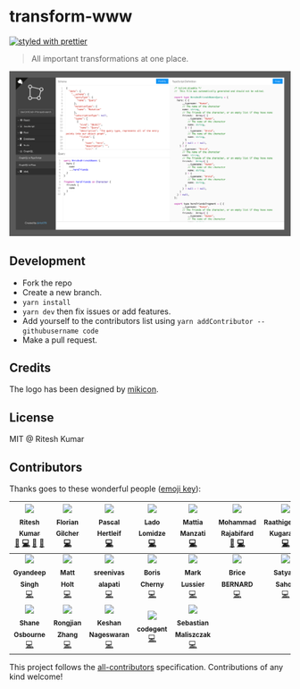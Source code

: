 # transform-www
[![styled with prettier](https://img.shields.io/badge/styled_with-prettier-ff69b4.svg)](https://github.com/prettier/prettier)

> All important transformations at one place.

![Demo](demo.png)

## Development

- Fork the repo
- Create a new branch.
- `yarn install`
- `yarn dev` then fix issues or add features.
- Add yourself to the contributors list using `yarn addContributor -- githubusername code`
- Make a pull request.

## Credits
The logo has been designed by [mikicon](https://thenounproject.com/mikicon/).

## License
MIT @ Ritesh Kumar
## Contributors

Thanks goes to these wonderful people ([emoji key](https://github.com/kentcdodds/all-contributors#emoji-key)):

<!-- ALL-CONTRIBUTORS-LIST:START - Do not remove or modify this section -->
<!-- prettier-ignore -->
| [<img src="https://avatars3.githubusercontent.com/u/5389035?v=4" width="100px;"/><br /><sub><b>Ritesh Kumar</b></sub>](http://riteshkr.com)<br />[📖](https://github.com/ritz078/transform-www/commits?author=ritz078 "Documentation") [💻](https://github.com/ritz078/transform-www/commits?author=ritz078 "Code") [🤔](#ideas-ritz078 "Ideas, Planning, & Feedback") [👀](#review-ritz078 "Reviewed Pull Requests") | [<img src="https://avatars2.githubusercontent.com/u/47542?v=4" width="100px;"/><br /><sub><b>Florian Gilcher</b></sub>](http://asquera.de)<br />[💻](https://github.com/ritz078/transform-www/commits?author=skade "Code") | [<img src="https://avatars1.githubusercontent.com/u/20063?v=4" width="100px;"/><br /><sub><b>Pascal Hertleif</b></sub>](http://pascalhertleif.de/)<br />[💻](https://github.com/ritz078/transform-www/commits?author=killercup "Code") | [<img src="https://avatars3.githubusercontent.com/u/534610?v=4" width="100px;"/><br /><sub><b>Lado Lomidze</b></sub>](http://landish.github.io)<br />[💻](https://github.com/ritz078/transform-www/commits?author=Landish "Code") | [<img src="https://avatars1.githubusercontent.com/u/13787614?v=4" width="100px;"/><br /><sub><b>Mattia Manzati</b></sub>](https://github.com/mattiamanzati)<br />[💻](https://github.com/ritz078/transform-www/commits?author=mattiamanzati "Code") | [<img src="https://avatars3.githubusercontent.com/u/12202757?v=4" width="100px;"/><br /><sub><b>Mohammad Rajabifard</b></sub>](https://tarino.ir)<br />[🤔](#ideas-morajabi "Ideas, Planning, & Feedback") [💻](https://github.com/ritz078/transform-www/commits?author=morajabi "Code") | [<img src="https://avatars0.githubusercontent.com/u/3108160?v=4" width="100px;"/><br /><sub><b>Raathigeshan Kugarajan</b></sub>](http://raathigesh.com/)<br />[💻](https://github.com/ritz078/transform-www/commits?author=Raathigesh "Code") |
| :---: | :---: | :---: | :---: | :---: | :---: | :---: |
| [<img src="https://avatars2.githubusercontent.com/u/5554486?v=4" width="100px;"/><br /><sub><b>Gyandeep Singh</b></sub>](https://gyandeeps.com)<br />[💻](https://github.com/ritz078/transform-www/commits?author=gyandeeps "Code") | [<img src="https://avatars2.githubusercontent.com/u/1128849?v=4" width="100px;"/><br /><sub><b>Matt Holt</b></sub>](https://matt.life)<br />[💻](https://github.com/ritz078/transform-www/commits?author=mholt "Code") | [<img src="https://avatars0.githubusercontent.com/u/2767425?v=4" width="100px;"/><br /><sub><b>sreenivas alapati</b></sub>](https://medium.com/@sreenivas)<br />[💻](https://github.com/ritz078/transform-www/commits?author=cg-cnu "Code") | [<img src="https://avatars2.githubusercontent.com/u/1761758?v=4" width="100px;"/><br /><sub><b>Boris Cherny</b></sub>](https://performancejs.com)<br />[💻](https://github.com/ritz078/transform-www/commits?author=bcherny "Code") | [<img src="https://avatars0.githubusercontent.com/u/448?v=4" width="100px;"/><br /><sub><b>Mark Lussier</b></sub>](http://www.twitter.com/intabulas)<br />[💻](https://github.com/ritz078/transform-www/commits?author=intabulas "Code") | [<img src="https://avatars3.githubusercontent.com/u/383212?v=4" width="100px;"/><br /><sub><b>Brice BERNARD</b></sub>](https://github.com/brikou)<br />[💻](https://github.com/ritz078/transform-www/commits?author=brikou "Code") | [<img src="https://avatars2.githubusercontent.com/u/1174278?v=4" width="100px;"/><br /><sub><b>Satyajit Sahoo</b></sub>](https://twitter.com/@satya164)<br />[💻](https://github.com/ritz078/transform-www/commits?author=satya164 "Code") |
| [<img src="https://avatars3.githubusercontent.com/u/1643522?v=4" width="100px;"/><br /><sub><b>Shane Osbourne</b></sub>](https://medium.com/@shakyShane)<br />[💻](https://github.com/ritz078/transform-www/commits?author=shakyShane "Code") | [<img src="https://avatars0.githubusercontent.com/u/9524411?v=4" width="100px;"/><br /><sub><b>Rongjian Zhang</b></sub>](https://github.com/pd4d10)<br />[💻](https://github.com/ritz078/transform-www/commits?author=pd4d10 "Code") | [<img src="https://avatars3.githubusercontent.com/u/12506034?v=4" width="100px;"/><br /><sub><b>Keshan Nageswaran</b></sub>](http://keshShan.github.io)<br />[💻](https://github.com/ritz078/transform-www/commits?author=KeshShan "Code") | [<img src="https://avatars1.githubusercontent.com/u/7318?v=4" width="100px;"/><br /><sub><b>codegent</b></sub>](http://www.codegent.com)<br />[💻](https://github.com/ritz078/transform-www/commits?author=code "Code") | [<img src="https://avatars3.githubusercontent.com/u/1881814?v=4" width="100px;"/><br /><sub><b>Sebastian Maliszczak</b></sub>](https://github.com/bastor)<br />[💻](https://github.com/ritz078/transform-www/commits?author=bastor "Code") |
<!-- ALL-CONTRIBUTORS-LIST:END -->

This project follows the [all-contributors](https://github.com/kentcdodds/all-contributors) specification. Contributions of any kind welcome!
